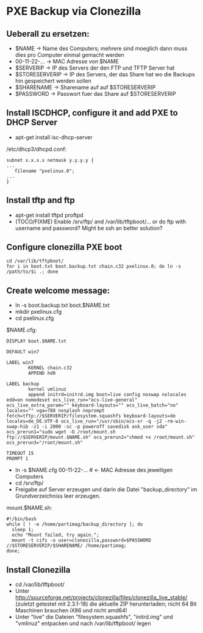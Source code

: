 # PXE Backup via Clonezilla

## Ueberall zu ersetzen:

  * $NAME -> Name des Computers; mehrere sind moeglich dann muss dies pro Computer einmal gemacht werden
  * 00-11-22-... -> MAC Adresse von $NAME
  * $SERVERIP -> IP des Servers der den FTP und TFTP Server hat
  * $STORESERVERIP -> IP des Servers, der das Share hat wo die Backups hin gespeichert werden sollen 
  * $SHARENAME -> Sharename auf auf $STORESERVERIP
  * $PASSWORD -> Passwort fuer das Share auf $STORESERVERIP 

## Install ISCDHCP, configure it and add PXE to DHCP Server

* apt-get install isc-dhcp-server

/etc/dhcp3/dhcpd.conf:
```
subnet x.x.x.x netmask y.y.y.y {
...
   filename "pxelinux.0";
...
}
```

## Install tftp and ftp

 * apt-get install tftpd proftpd
 * (TOCO/FIXME) Enable /srv/ftp/ and /var/lib/tftpboot/... or do ftp with username and password? Might be ssh an better solution?

## Configure clonezilla PXE boot

```
cd /var/lib/tftpboot/
for i in boot.txt boot.backup.txt chain.c32 pxelinux.0; do ln -s /path/to/$i .; done
```

## Create welcome message:

 * ln -s boot.backup.txt boot.$NAME.txt
 * mkdir pxelinux.cfg
 * cd pxelinux.cfg

$NAME.cfg:
```
DISPLAY boot.$NAME.txt

DEFAULT win7

LABEL win7
        KERNEL chain.c32
        APPEND hd0

LABEL backup
        kernel vmlinuz
        append initrd=initrd.img boot=live config noswap nolocales edd=on nomodeset ocs_live_run="ocs-live-general" ocs_live_extra_param="" keyboard-layouts="" ocs_live_batch="no" locales="" vga=788 nosplash noprompt fetch=tftp://$SERVERIP/filesystem.squashfs keyboard-layouts=de locales=de_DE.UTF-8 ocs_live_run="/usr/sbin/ocs-sr -q -j2 -rm-win-swap-hib -z1 -i 2000 -sc -p poweroff savedisk ask_user sda" ocs_prerun1="sudo wget -O /root/mount.sh ftp://$SERVERIP/mount.$NAME.sh" ocs_prerun2="chmod +x /root/mount.sh" ocs_prerun3="/root/mount.sh"

TIMEOUT 15
PROMPT 1
```

 * ln -s $NAME.cfg 00-11-22-... # <- MAC Adresse des jeweiligen Computers
 * cd /srv/ftp/
 * Freigabe auf Server erzeugen und darin die Datei "backup_directory" im Grundverzeichniss leer erzeugen.

mount.$NAME.sh:
```
#!/bin/bash
while [ ! -e /home/partimag/backup_directory ]; do
  sleep 1;
  echo "Mount failed, try again.";
  mount -t cifs -o user=clonezilla,password=$PASSWORD //$STORESERVERIP/$SHARENAME/ /home/partimag;
done;
```

## Install Clonezilla

 * cd /var/lib/tftpboot/
 * Unter http://sourceforge.net/projects/clonezilla/files/clonezilla_live_stable/ (zuletzt getestet mit 2.3.1-18) die aktuelle ZIP herunterladen; nicht 64 Bit Maschinen brauchen iX86 und nicht amd64!
 * Unter "live" die Dateien "filesystem.squashfs", "initrd.img" und "vmlinuz" entpacken und nach /var/lib/tftpboot/ legen


